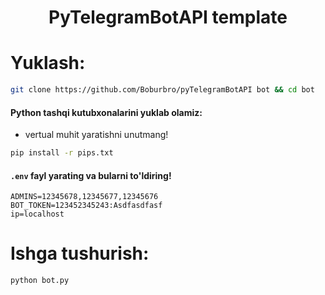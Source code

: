 <h1 align="center">PyTelegramBotAPI template</h1>


# Yuklash:
```bash
git clone https://github.com/Boburbro/pyTelegramBotAPI bot && cd bot
```

#### Python tashqi kutubxonalarini yuklab olamiz:
* vertual muhit yaratishni unutmang!
```bash
pip install -r pips.txt
```

#### `.env` fayl yarating va bularni to'ldiring!

```environs
ADMINS=12345678,12345677,12345676
BOT_TOKEN=123452345243:Asdfasdfasf
ip=localhost
```

# Ishga tushurish:

```bash
python bot.py
```